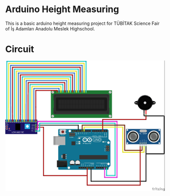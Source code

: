 # Arduino Height Measuring
This is a basic arduino height measuring project for TÜBİTAK Science Fair of İş Adamları Anadolu Meslek Highschool.

# Circuit
![Circuit](https://github.com/ByPikod/Arduino-Height-Measuring/blob/main/Circuit.jpg?raw=true)
